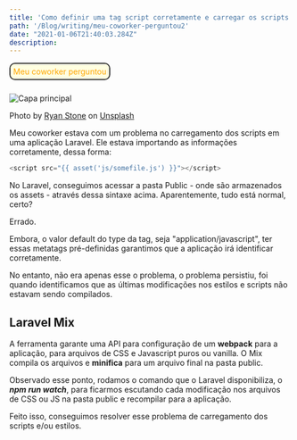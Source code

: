 ```yaml
---
title: 'Como definir uma tag script corretamente e carregar os scripts no Laravel Framework?'
path: '/Blog/writing/meu-coworker-perguntou2'
date: "2021-01-06T21:40:03.284Z"
description:
---
```


<div style="color: orange; border: 2px solid #363636; display: inline-block; padding: 5px; margin-bottom: 10px; border-radius: 10px; background-color: lightyellow;">
	<label>Meu coworker perguntou</label>
</div>

![Capa principal](https://images.unsplash.com/photo-1571076250312-ec217013ba75?ixid=MXwxMjA3fDB8MHxwaG90by1wYWdlfHx8fGVufDB8fHw%3D&ixlib=rb-1.2.1&auto=format&fit=crop&w=1350&q=80)

<span>Photo by <a href="https://unsplash.com/@rstone_design?utm_source=unsplash&amp;utm_medium=referral&amp;utm_content=creditCopyText">Ryan Stone</a> on <a href="https://unsplash.com/t/nature?utm_source=unsplash&amp;utm_medium=referral&amp;utm_content=creditCopyText">Unsplash</a></span>

Meu coworker estava com um problema no carregamento dos scripts em uma aplicação Laravel. Ele estava importando as informações corretamente, dessa forma:

```javascript
<script src="{{ asset('js/somefile.js') }}"></script>
```

No Laravel, conseguimos acessar a pasta Public - onde são armazenados os assets - através dessa sintaxe acima. Aparentemente, tudo está normal, certo?

Errado.

Embora, o valor default do type da tag, seja "application/javascript", ter essas metatags pré-definidas garantimos que a aplicação irá identificar corretamente.

No entanto, não era apenas esse o problema, o problema persistiu, foi quando identificamos que as últimas modificações nos estilos e scripts não estavam sendo compilados.

## Laravel Mix

A ferramenta garante uma API para configuração de um **webpack** para a aplicação, para arquivos de CSS e Javascript puros ou vanilla. O Mix compila os arquivos e **minifica** para um arquivo final na pasta public.

Observado esse ponto, rodamos o comando que o Laravel disponibiliza, o ***npm run watch***, para ficarmos escutando cada modificação nos arquivos de CSS ou JS na pasta public e recompilar para a aplicação.

Feito isso, conseguimos resolver esse problema de carregamento dos scripts e/ou estilos.
